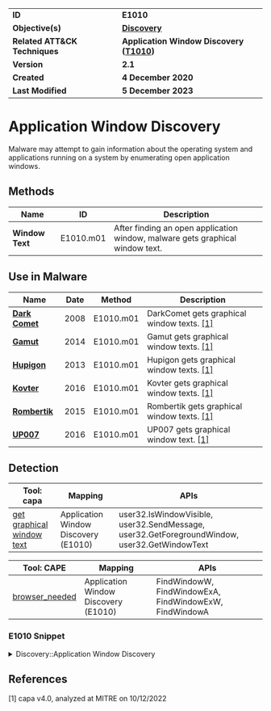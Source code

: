 <table>
<tr>
<td><b>ID</b></td>
<td><b>E1010</b></td>
</tr>
<tr>
<td><b>Objective(s)</b></td>
<td><b><a href="../discovery">Discovery</a></b></td>
</tr>
<tr>
<td><b>Related ATT&CK Techniques</b></td>
<td><b>Application Window Discovery (<a href="https://attack.mitre.org/techniques/T1010/">T1010</a>)</b></td>
</tr>
<tr>
<td><b>Version</b></td>
<td><b>2.1</b></td>
</tr>
<tr>
<td><b>Created</b></td>
<td><b>4 December 2020</b></td>
</tr>
<tr>
<td><b>Last Modified</b></td>
<td><b>5 December 2023</b></td>
</tr>
</table>


# Application Window Discovery

Malware may attempt to gain information about the operating system and applications running on a system by enumerating open application windows.

## Methods

|Name|ID|Description|
|---|---|---|
|**Window Text**|E1010.m01|After finding an open application window, malware gets graphical window text.|

## Use in Malware

|Name|Date|Method|Description|
|---|---|---|---|
|[**Dark Comet**](../xample-malware/dark-comet.md)|2008|E1010.m01|DarkComet gets graphical window texts. [[1]](#1)|
|[**Gamut**](../xample-malware/gamut.md)|2014|E1010.m01|Gamut gets graphical window texts. [[1]](#1)|
|[**Hupigon**](../xample-malware/hupigon.md)|2013|E1010.m01|Hupigon gets graphical window texts. [[1]](#1)|
|[**Kovter**](../xample-malware/kovter.md)|2016|E1010.m01|Kovter gets graphical window texts. [[1]](#1)|
|[**Rombertik**](../xample-malware/rombertik.md)|2015|E1010.m01|Rombertik gets graphical window texts. [[1]](#1)|
|[**UP007**](../xample-malware/up007.md)|2016|E1010.m01|UP007 gets graphical window text. [[1]](#1)|

## Detection

|Tool: capa|Mapping|APIs|
|---|---|---|
|[get graphical window text](https://github.com/mandiant/capa-rules/blob/master/host-interaction/gui/window/get-text/get-graphical-window-text.yml)|Application Window Discovery (E1010)|user32.IsWindowVisible, user32.SendMessage, user32.GetForegroundWindow, user32.GetWindowText|

|Tool: CAPE|Mapping|APIs|
|---|---|---|
|[browser_needed](https://github.com/CAPESandbox/community/tree/master/modules/signatures/browser_needed.py)|Application Window Discovery (E1010)|FindWindowW, FindWindowExA, FindWindowExW, FindWindowA|

### E1010 Snippet
<details>
<summary> Discovery::Application Window Discovery </summary>
SHA256: 465d3aac3ca4daa9ad4de04fcb999f358396efd7abceed9701c9c28c23c126db
Location: 0x455A5D
<pre>
push    0x100   ; Maximum number of characters to get from window title, including trailing string terminator (in this case, 256).
lea     param_1, [esp + 0x4]
push    param_1 ; Buffer for receiving text from window
mov     param_1, dword ptr [ebx + 0x30]
push    param_1 ; Handle to window containing text
call    USER32.DLL::GetWindowTextA      ; Function call to fetch specified window title
</pre>
</details>

## References

<a name="1">[1]</a> capa v4.0, analyzed at MITRE on 10/12/2022

